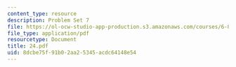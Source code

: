 ```yaml
---
content_type: resource
description: Problem Set 7
file: https://ol-ocw-studio-app-production.s3.amazonaws.com/courses/6-821-programming-languages-fall-2002/8dcbe75f91b02aa25345acdc64148e54_24.pdf
file_type: application/pdf
resourcetype: Document
title: 24.pdf
uid: 8dcbe75f-91b0-2aa2-5345-acdc64148e54
---
```


